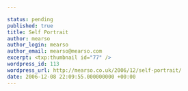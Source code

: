 ```yaml
---

status: pending
published: true
title: Self Portrait
author: mearso
author_login: mearso
author_email: mearso@mearso.com
excerpt: <txp:thumbnail id="77" />
wordpress_id: 113
wordpress_url: http://mearso.co.uk/2006/12/self-portrait/
date: 2006-12-08 22:09:55.000000000 +00:00
---
```



